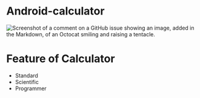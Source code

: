# Android-calculator
![Screenshot of a comment on a GitHub issue showing an image, added in the Markdown, of an Octocat smiling and raising a tentacle.](https://res.cloudinary.com/dpc05obm3/image/upload/v1716464842/calculator-app_fy32fp.png)



# Feature of Calculator
* Standard
* Scientific
* Programmer
